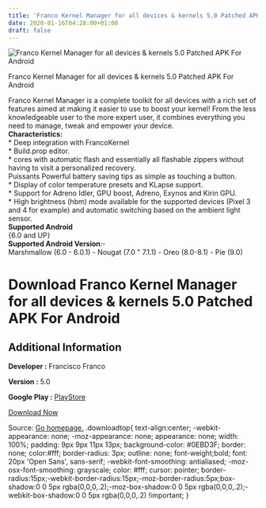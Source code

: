 ```yaml
---
title: 'Franco Kernel Manager for all devices & kernels 5.0 Patched APK For Android'
date: 2020-01-16T04:28:00+01:00
draft: false
---
```


![Franco Kernel Manager for all devices & kernels 5.0 Patched APK For Android](https://i1.wp.com/apkhome.net/wp-content/uploads/2020/01/Franco-Kernel-Manager-for-all-devices-kernels-5.0-Patched.png "Franco Kernel Manager for all devices & kernels 5.0 Patched APK For Android")

  

Franco Kernel Manager for all devices & kernels 5.0 Patched APK For Android

Franco Kernel Manager is a complete toolkit for all devices with a rich set of features aimed at making it easier to use to boost your kernel! From the less knowledgeable user to the more expert user, it combines everything you need to manage, tweak and empower your device.  
**Characteristics:**  
\* Deep integration with FrancoKernel  
\* Build.prop editor.  
\* cores with automatic flash and essentially all flashable zippers without having to visit a personalized recovery.  
Puissants Powerful battery saving tips as simple as touching a button.  
\* Display of color temperature presets and KLapse support.  
\* Support for Adreno Idler, GPU boost, Adreno, Exynos and Kirin GPU.  
\* High brightness (hbm) mode available for the supported devices (Pixel 3 and 4 for example) and automatic switching based on the ambient light sensor.  
**Supported Android**  
{6.0 and UP}  
**Supported Android Version**:-  
Marshmallow (6.0 - 6.0.1) - Nougat (7.0 " 7.1.1) - Oreo (8.0-8.1) - Pie (9.0)

Download Franco Kernel Manager for all devices & kernels 5.0 Patched APK For Android
====================================================================================

Additional Information
----------------------

**Developer :** Francisco Franco

**Version :** 5.0

**Google Play :** [PlayStore](https://play.google.com/store/apps/details?id=com.franco.kernel)

  

[Download Now](https://store4app.co/post/franco-kernel-manager-for-all-devices-amp-kernels-5-0-patched-apk-for-android_1579098968)

  
Source: [Go homepage.](https://store4app.co/post/franco-kernel-manager-for-all-devices-amp-kernels-5-0-patched-apk-for-android_1579098968) .downloadtop{ text-align:center; -webkit-appearance: none; -moz-appearance: none; appearance: none; width: 100%; padding: 9px 9px 11px 13px; background-color: #0EBD3F; border: none; color:#fff; border-radius: 3px; outline: none; font-weight;bold; font: 20px 'Open Sans', sans-serif; -webkit-font-smoothing: antialiased; -moz-osx-font-smoothing: grayscale; color: #fff; cursor: pointer; border-radius:15px;-webkit-border-radius:15px;-moz-border-radius:5px;box-shadow:0 0 5px rgba(0,0,0,.2);-moz-box-shadow:0 0 5px rgba(0,0,0,.2);-webkit-box-shadow:0 0 5px rgba(0,0,0,.2) !important; }